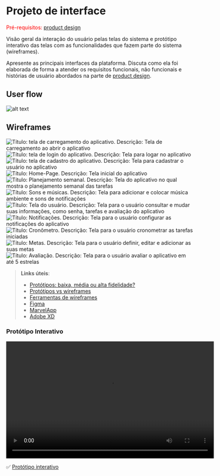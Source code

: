 
# Projeto de interface

<span style="color:red">Pré-requisitos: <a href="03-Product-design.md"> product design</a></span>

 Visão geral da interação do usuário pelas telas do sistema e protótipo interativo das telas com as funcionalidades que fazem parte do sistema (wireframes).

 Apresente as principais interfaces da plataforma. Discuta como ela foi elaborada de forma a atender os requisitos funcionais, não funcionais e histórias de usuário abordados na parte de <a href="03-Product-design.md"> product design</a></span>.

 ## User flow


![alt text](<images/Fluxo de usuário.png>)




## Wireframes

![Título: tela de carregamento do aplicativo. Descrição: Tela de carregamento ao abrir o aplicativo ](images/Logo.png)
![Título: tela de login do aplicativo. Descrição: Tela para logar no aplicativo](<images/Tela login.png>)
![Título: tela de cadastro do aplicativo. Descrição: Tela para cadastrar o usuário no aplicativo](images/cadastro.png)
![Título: Home-Page. Descrição: Tela inicial do aplicativo](images/Home-page.png)
![Título: Planejamento semanal. Descrição: Tela do aplicativo no qual mostra o planejamento semanal das tarefas](images/Planejamento-semanal.png)
![Título: Sons e músicas. Descrição: Tela para adicionar e colocar música ambiente e sons de notificações](<images/Sons e música.png>)
![Título: Tela do usuário. Descrição: Tela para o usuário consultar e mudar suas informações, como senha, tarefas e avaliação do aplicativo](images/usuário.png)
![Título: Notificações. Descrição: Tela para o usuário configurar as notificações do aplicativo](images/notificações.png)
![Título: Cronômetro. Descrição: Tela para o usuário cronometrar as tarefas iniciadas](images/cronometro.png)
![Título: Metas. Descrição: Tela para o usuário definir, editar e adicionar as suas metas](images/metas.png)
![Título: Avaliação. Descrição: Tela para o usuário avaliar o aplicativo em até 5 estrelas](images/avaliacao.png)






 
> **Links úteis**:
> - [Protótipos: baixa, média ou alta fidelidade?](https://medium.com/ladies-that-ux-br/prot%C3%B3tipos-baixa-m%C3%A9dia-ou-alta-fidelidade-71d897559135)
> - [Protótipos vs wireframes](https://www.nngroup.com/videos/prototypes-vs-wireframes-ux-projects/)
> - [Ferramentas de wireframes](https://rockcontent.com/blog/wireframes/)
> - [Figma](https://www.figma.com/)
> - [MarvelApp](https://marvelapp.com/developers/documentation/tutorials/)
> - [Adobe XD](https://www.adobe.com/br/products/xd.html#scroll)


### Protótipo Interativo


<video width="560" height="315" controls>
  <source src="images/iframe.mp4" type="video/mp4">
</video>





✅ [Protótipo interativo](https://www.figma.com/proto/6XQFY8oyfAkyrj5PYyrovW/protótipo-interativo?node-id=1-2&t=Ahj1ocssFcL21f0l-1)  
